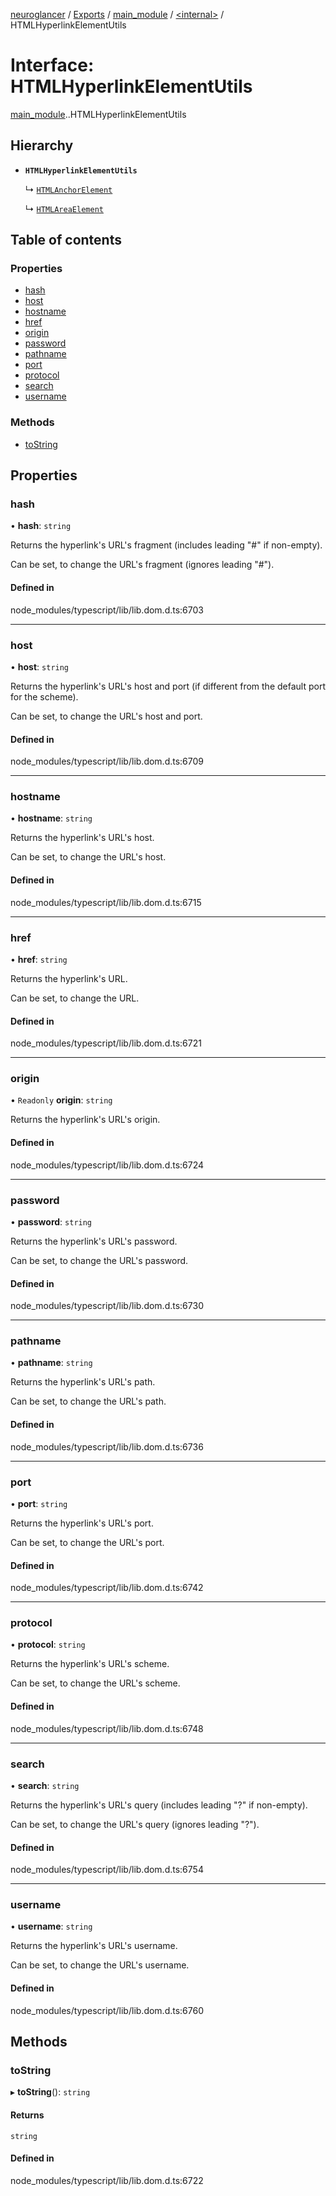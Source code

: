 [neuroglancer](../README.md) / [Exports](../modules.md) / [main\_module](../modules/main_module.md) / [<internal\>](../modules/main_module._internal_.md) / HTMLHyperlinkElementUtils

# Interface: HTMLHyperlinkElementUtils

[main_module](../modules/main_module.md).[<internal>](../modules/main_module._internal_.md).HTMLHyperlinkElementUtils

## Hierarchy

- **`HTMLHyperlinkElementUtils`**

  ↳ [`HTMLAnchorElement`](main_module._internal_.HTMLAnchorElement.md)

  ↳ [`HTMLAreaElement`](main_module._internal_.HTMLAreaElement.md)

## Table of contents

### Properties

- [hash](main_module._internal_.HTMLHyperlinkElementUtils.md#hash)
- [host](main_module._internal_.HTMLHyperlinkElementUtils.md#host)
- [hostname](main_module._internal_.HTMLHyperlinkElementUtils.md#hostname)
- [href](main_module._internal_.HTMLHyperlinkElementUtils.md#href)
- [origin](main_module._internal_.HTMLHyperlinkElementUtils.md#origin)
- [password](main_module._internal_.HTMLHyperlinkElementUtils.md#password)
- [pathname](main_module._internal_.HTMLHyperlinkElementUtils.md#pathname)
- [port](main_module._internal_.HTMLHyperlinkElementUtils.md#port)
- [protocol](main_module._internal_.HTMLHyperlinkElementUtils.md#protocol)
- [search](main_module._internal_.HTMLHyperlinkElementUtils.md#search)
- [username](main_module._internal_.HTMLHyperlinkElementUtils.md#username)

### Methods

- [toString](main_module._internal_.HTMLHyperlinkElementUtils.md#tostring)

## Properties

### hash

• **hash**: `string`

Returns the hyperlink's URL's fragment (includes leading "#" if non-empty).

Can be set, to change the URL's fragment (ignores leading "#").

#### Defined in

node_modules/typescript/lib/lib.dom.d.ts:6703

___

### host

• **host**: `string`

Returns the hyperlink's URL's host and port (if different from the default port for the scheme).

Can be set, to change the URL's host and port.

#### Defined in

node_modules/typescript/lib/lib.dom.d.ts:6709

___

### hostname

• **hostname**: `string`

Returns the hyperlink's URL's host.

Can be set, to change the URL's host.

#### Defined in

node_modules/typescript/lib/lib.dom.d.ts:6715

___

### href

• **href**: `string`

Returns the hyperlink's URL.

Can be set, to change the URL.

#### Defined in

node_modules/typescript/lib/lib.dom.d.ts:6721

___

### origin

• `Readonly` **origin**: `string`

Returns the hyperlink's URL's origin.

#### Defined in

node_modules/typescript/lib/lib.dom.d.ts:6724

___

### password

• **password**: `string`

Returns the hyperlink's URL's password.

Can be set, to change the URL's password.

#### Defined in

node_modules/typescript/lib/lib.dom.d.ts:6730

___

### pathname

• **pathname**: `string`

Returns the hyperlink's URL's path.

Can be set, to change the URL's path.

#### Defined in

node_modules/typescript/lib/lib.dom.d.ts:6736

___

### port

• **port**: `string`

Returns the hyperlink's URL's port.

Can be set, to change the URL's port.

#### Defined in

node_modules/typescript/lib/lib.dom.d.ts:6742

___

### protocol

• **protocol**: `string`

Returns the hyperlink's URL's scheme.

Can be set, to change the URL's scheme.

#### Defined in

node_modules/typescript/lib/lib.dom.d.ts:6748

___

### search

• **search**: `string`

Returns the hyperlink's URL's query (includes leading "?" if non-empty).

Can be set, to change the URL's query (ignores leading "?").

#### Defined in

node_modules/typescript/lib/lib.dom.d.ts:6754

___

### username

• **username**: `string`

Returns the hyperlink's URL's username.

Can be set, to change the URL's username.

#### Defined in

node_modules/typescript/lib/lib.dom.d.ts:6760

## Methods

### toString

▸ **toString**(): `string`

#### Returns

`string`

#### Defined in

node_modules/typescript/lib/lib.dom.d.ts:6722
